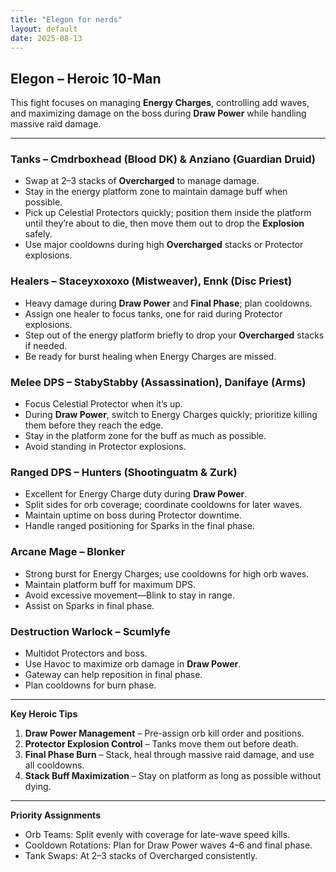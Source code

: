 ```yaml
---
title: "Elegon for nerds"
layout: default
date: 2025-08-13
---
```


## Elegon – Heroic 10-Man

This fight focuses on managing **Energy Charges**, controlling add waves, and maximizing damage on the boss during **Draw Power** while handling massive raid damage.

---

### Tanks – Cmdrboxhead (Blood DK) & Anziano (Guardian Druid)

* Swap at 2–3 stacks of **Overcharged** to manage damage.
* Stay in the energy platform zone to maintain damage buff when possible.
* Pick up Celestial Protectors quickly; position them inside the platform until they’re about to die, then move them out to drop the **Explosion** safely.
* Use major cooldowns during high **Overcharged** stacks or Protector explosions.

### Healers – Staceyxoxoxo (Mistweaver), Ennk (Disc Priest)

* Heavy damage during **Draw Power** and **Final Phase**; plan cooldowns.
* Assign one healer to focus tanks, one for raid during Protector explosions.
* Step out of the energy platform briefly to drop your **Overcharged** stacks if needed.
* Be ready for burst healing when Energy Charges are missed.

### Melee DPS – StabyStabby (Assassination), Danifaye (Arms)

* Focus Celestial Protector when it’s up.
* During **Draw Power**, switch to Energy Charges quickly; prioritize killing them before they reach the edge.
* Stay in the platform zone for the buff as much as possible.
* Avoid standing in Protector explosions.

### Ranged DPS – Hunters (Shootinguatm & Zurk)

* Excellent for Energy Charge duty during **Draw Power**.
* Split sides for orb coverage; coordinate cooldowns for later waves.
* Maintain uptime on boss during Protector downtime.
* Handle ranged positioning for Sparks in the final phase.

### Arcane Mage – Blonker

* Strong burst for Energy Charges; use cooldowns for high orb waves.
* Maintain platform buff for maximum DPS.
* Avoid excessive movement—Blink to stay in range.
* Assist on Sparks in final phase.

### Destruction Warlock – Scumlyfe

* Multidot Protectors and boss.
* Use Havoc to maximize orb damage in **Draw Power**.
* Gateway can help reposition in final phase.
* Plan cooldowns for burn phase.

---

**Key Heroic Tips**

1. **Draw Power Management** – Pre-assign orb kill order and positions.
2. **Protector Explosion Control** – Tanks move them out before death.
3. **Final Phase Burn** – Stack, heal through massive raid damage, and use all cooldowns.
4. **Stack Buff Maximization** – Stay on platform as long as possible without dying.

---

**Priority Assignments**

* Orb Teams: Split evenly with coverage for late-wave speed kills.
* Cooldown Rotations: Plan for Draw Power waves 4–6 and final phase.
* Tank Swaps: At 2–3 stacks of Overcharged consistently.
